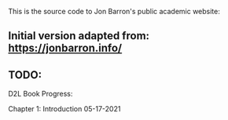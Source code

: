 This is the source code to Jon Barron's public academic website: 


## Initial version adapted from: https://jonbarron.info/

## TODO:

D2L Book Progress:

Chapter 1: Introduction 05-17-2021